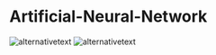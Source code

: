 # Artificial-Neural-Network
![alternativetext](desktop/NeuralNetTest1.png)
![alternativetext](desktop/NeuralNetTest2.png)

